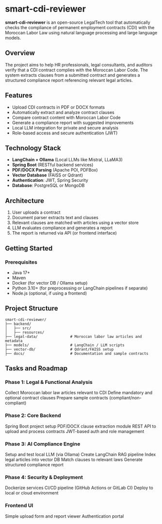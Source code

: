 # smart-cdi-reviewer

**smart-cdi-reviewer** is an open-source LegalTech tool that automatically checks the compliance of permanent employment contracts (CDI) with the Moroccan Labor Law using natural language processing and large language models.

## Overview

The project aims to help HR professionals, legal consultants, and auditors verify that a CDI contract complies with the Moroccan Labor Code. The system extracts clauses from a submitted contract and generates a structured compliance report referencing relevant legal articles.

## Features

- Upload CDI contracts in PDF or DOCX formats
- Automatically extract and analyze contract clauses
- Compare contract content with Moroccan Labor Code
- Generate a compliance report with suggested improvements
- Local LLM integration for private and secure analysis
- Role-based access and secure authentication (JWT)

## Technology Stack

- **LangChain + Ollama** (Local LLMs like Mistral, LLaMA3)
- **Spring Boot** (RESTful backend services)
- **PDF/DOCX Parsing** (Apache POI, PDFBox)
- **Vector Database** (FAISS or Qdrant)
- **Authentication**: JWT, Spring Security
- **Database**: PostgreSQL or MongoDB

## Architecture

1. User uploads a contract
2. Document parser extracts text and clauses
3. Relevant clauses are matched with articles using a vector store
4. LLM evaluates compliance and generates a report
5. The report is returned via API (or frontend interface)

## Getting Started

### Prerequisites

- Java 17+
- Maven
- Docker (for vector DB / Ollama setup)
- Python 3.10+ (for preprocessing or LangChain pipelines if separate)
- Node.js (optional, if using a frontend)

## Project Structure
```
smart-cdi-reviewer/
├── backend/
│   ├── src/
│   ├── resources/
├── legal-data/               # Moroccan labor law articles and metadata
├── models/                   # LangChain / LLM scripts
├── vector-db/                # Qdrant/FAISS setup
├── docs/                     # Documentation and sample contracts
```
## Tasks and Roadmap
### Phase 1: Legal & Functional Analysis
Collect Moroccan labor law articles relevant to CDI
Define mandatory and optional contract clauses
Prepare sample contracts (compliant/non-compliant)

### Phase 2: Core Backend
Spring Boot project setup
PDF/DOCX clause extraction module
REST API to upload and process contracts
JWT-based auth and role management

### Phase 3: AI Compliance Engine
Setup and test local LLM (via Ollama)
Create LangChain RAG pipeline
Index legal articles into vector DB
Match clauses to relevant laws
Generate structured compliance report

### Phase 4: Security & Deployment
Dockerize services
CI/CD pipeline (GitHub Actions or GitLab CI)
Deploy to local or cloud environment

### Frontend UI
Simple upload form and report viewer
Authentication portal
